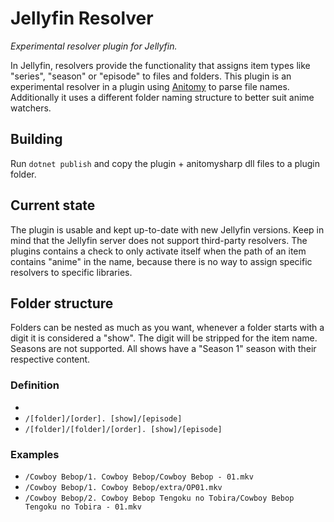 # Jellyfin Resolver

_Experimental resolver plugin for Jellyfin._

In Jellyfin, resolvers provide the functionality that assigns item types like "series", "season" or "episode" to files and folders. This plugin is an experimental resolver in a
plugin using [Anitomy](https://github.com/erengy/anitomy) to parse file names. Additionally it uses a different folder naming structure to better suit anime watchers.

## Building

Run `dotnet publish` and copy the plugin + anitomysharp dll files to a plugin folder. 

## Current state

The plugin is usable and kept up-to-date with new Jellyfin versions. Keep in mind that the Jellyfin server does not support third-party resolvers. The plugins contains a check to
only activate itself when the path of an item contains "anime" in the name, because there is no way to assign specific resolvers to specific libraries.

## Folder structure

Folders can be nested as much as you want, whenever a folder starts with a digit it is considered a "show". The digit will be stripped for the item name. Seasons are not supported.
All shows have a "Season 1" season with their respective content.

### Definition
- 
- `/[folder]/[order]. [show]/[episode]`
- `/[folder]/[folder]/[order]. [show]/[episode]`

### Examples

- `/Cowboy Bebop/1. Cowboy Bebop/Cowboy Bebop - 01.mkv`
- `/Cowboy Bebop/1. Cowboy Bebop/extra/OP01.mkv`
- `/Cowboy Bebop/2. Cowboy Bebop Tengoku no Tobira/Cowboy Bebop Tengoku no Tobira - 01.mkv`